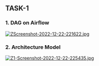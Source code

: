 ## TASK-1

### 1. DAG on Airflow
[![ZScreenshot-2022-12-22-221622.jpg](https://i.postimg.cc/j5LfHpcF/ZScreenshot-2022-12-22-221622.jpg)](https://postimg.cc/r02zcYv1)

### 2. Architecture Model
[![Z1-Screenshot-2022-12-22-225435.jpg](https://i.postimg.cc/5tQt3LDf/Z1-Screenshot-2022-12-22-225435.jpg)](https://postimg.cc/7CDDPGxR)
